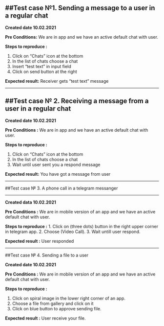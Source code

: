 ##Test case №1. Sending a message to a user in a regular chat 
---
 **Created date   10.02.2021**
 
 
 **Pre Conditions:**  We are in app and we have an active default chat with user.

 **Steps to reproduce :** 
   1. Click on “Chats” icon at the bottom
   2. In the list of chats choose a chat
   3. Insert “test text” in input field 
   4. Click on send button at the right

**Expected result:** Receiver gets “test text” message

___
##Test case № 2. Receiving a message from a user in a regular chat
----
 **Created date 10.02.2021**
 
 **Pre Conditions :** We are in app and we have an active default chat with user.

 **Steps to reproduce :** 
   1. Click on “Chats” icon at the bottom
   2. In the list of chats choose a chat
   3. Wait until user sent you a respond message

   **Expected result:** You have got a message from user

   ___
##Test case № 3. A phone call in a telegram messanger
___
**Created data 10.02.2021**

**Pre Conditions :** We are in mobile version of an app and we have an active default chat with user.

**Steps to reproduce :**
    1. Click on (three dots) button in the right upper corner in telegram app.
    2. Choose (Video Call).
    3. Wait untill user respond.

**Expected result :** User responded  

___

##Test case № 4. Sending a file to a user

**Created date 10.02.2021**
 
 **Pre Conditions :** We are in mobile version of an app and we have an active default chat with user.
  
  **Steps to reproduce :**
   1. Click on spiral image in the lower right corner of an app.
   2. Choose a file from gallery and click on it
   3. Click on blue button to approve sending file.

**Expected result :** User receive your file.


 
 